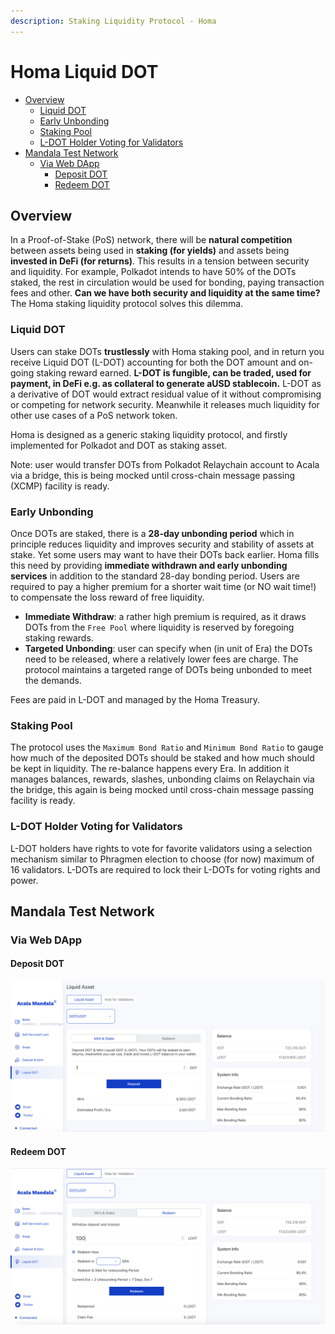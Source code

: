 ```yaml
---
description: Staking Liquidity Protocol - Homa
---
```


# Homa Liquid DOT

* [Overview](https://wiki.acala.network/learn/basics/homa-liquid-dot#overview)
  * [Liquid DOT](https://wiki.acala.network/learn/basics/homa-liquid-dot#liquid-dot)
  * [Early Unbonding](https://wiki.acala.network/learn/basics/homa-liquid-dot#early-unbonding)
  * [Staking Pool](https://wiki.acala.network/learn/basics/homa-liquid-dot#staking-pool)
  * [L-DOT Holder Voting for Validators](https://wiki.acala.network/learn/basics/homa-liquid-dot#l-dot-holder-voting-for-validators)
* [Mandala Test Network](https://wiki.acala.network/learn/basics/homa-liquid-dot#mandala-test-network)
  * [Via Web DApp](https://wiki.acala.network/learn/basics/homa-liquid-dot#via-web-dapp)
    * [Deposit DOT](https://wiki.acala.network/learn/basics/homa-liquid-dot#deposit-dot)
    * [Redeem DOT](https://wiki.acala.network/learn/basics/homa-liquid-dot#redeem-dot)

## Overview

In a Proof-of-Stake \(PoS\) network, there will be **natural competition** between assets being used in **staking \(for yields\)** and assets being **invested in DeFi \(for returns\)**. This results in a tension between security and liquidity. For example, Polkadot intends to have 50% of the DOTs staked, the rest in circulation would be used for bonding, paying transaction fees and other. **Can we have both security and liquidity at the same time?** The Homa staking liquidity protocol solves this dilemma.

### Liquid DOT

Users can stake DOTs **trustlessly** with Homa staking pool, and in return you receive Liquid DOT \(L-DOT\) accounting for both the DOT amount and on-going staking reward earned. **L-DOT is fungible, can be traded, used for payment, in DeFi e.g. as collateral to generate aUSD stablecoin.** L-DOT as a derivative of DOT would extract residual value of it without compromising or competing for network security. Meanwhile it releases much liquidity for other use cases of a PoS network token.

Homa is designed as a generic staking liquidity protocol, and firstly implemented for Polkadot and DOT as staking asset.

Note: user would transfer DOTs from Polkadot Relaychain account to Acala via a bridge, this is being mocked until cross-chain message passing \(XCMP\) facility is ready.

### Early Unbonding

Once DOTs are staked, there is a **28-day unbonding period** which in principle reduces liquidity and improves security and stability of assets at stake. Yet some users may want to have their DOTs back earlier. Homa fills this need by providing **immediate withdrawn and early unbonding services** in addition to the standard 28-day bonding period. Users are required to pay a higher premium for a shorter wait time \(or NO wait time!\) to compensate the loss reward of free liquidity.

* **Immediate Withdraw**: a rather high premium is required, as it draws DOTs from the `Free Pool` where liquidity is reserved by foregoing staking rewards.
* **Targeted Unbonding**: user can specify when \(in unit of Era\) the DOTs need to be released, where a relatively lower fees are charge. The protocol maintains a targeted range of DOTs being unbonded to meet the demands.

Fees are paid in L-DOT and managed by the Homa Treasury.

### Staking Pool

The protocol uses the `Maximum Bond Ratio` and `Minimum Bond Ratio` to gauge how much of the deposited DOTs should be staked and how much should be kept in liquidity. The re-balance happens every Era. In addition it manages balances, rewards, slashes, unbonding claims on Relaychain via the bridge, this again is being mocked until cross-chain message passing facility is ready.

### L-DOT Holder Voting for Validators

L-DOT holders have rights to vote for favorite validators using a selection mechanism similar to Phragmen election to choose \(for now\) maximum of 16 validators. L-DOTs are required to lock their L-DOTs for voting rights and power.

## Mandala Test Network

### Via Web DApp

#### Deposit DOT

![Dapp](../../.gitbook/assets/liquiddot_mint.png)

#### Redeem DOT

![](../../.gitbook/assets/liquiddot_redeem.png)

